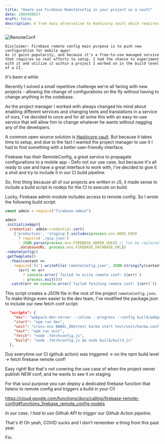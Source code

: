 ```yaml
---
title: "Howto use Firebase RemoteConfig in your project as a vault"
date: 1609408657
draft: false
description: A free easy alternative to Hashicorp vault which requires zero to non setup.
---
```


![RemoteConf](/img/remoteconf.png)
```
Disclaimer: Firebase remote config main purpose is to push new configuration for mobile apps!
As it gains popularity, and because it's a free-to-use managed service that requires no real efforts to setup, I had the chance to experiment with it and utilize it within a project I worked on in the build level of a CI.
```
_It's been a while_

Recently I solved a small repetitive challenge we're all facing with new projects - allowing the change of configurations on the fly without having to change anything in the codebase.

As the project manager I worked with always changed his mind about enabling different services and changing texts and translations in a service of ours, I've decided to once and for all solve this with an easy-to-use service that will allow him to change whatever he wants without nagging any of the developers.

A common open source solution is [Hashicorp vault](https://www.vaultproject.io/). But because it takes time to setup, and due to the fact I wanted the project manager to use it I had to find something with a better user-friendly interface.

Firebase has their RemoteConfig, a great service to propagate configurations to a mobile app - Defo not our use case, but because it's all ready to use and have a great interface to work with, I've decided to give it a shot and try to include it in our CI build pipeline.

So, first thing because all of our projects are written in JS, it made sense to include a build script in nodejs for the CI to execute on build.

Lucky, Firebase admin module includes access to remote config. So I wrote the following build script:

```js
const admin = require("firebase-admin")

admin
.initializeApp({
  credential: admin.credential.cert(
    ['production', 'staging'].includes(process.env.NODE_ENV)
      ? require('./gcp.json')
      : JSON.parse(process.env.FIREBASE_ADMIN_SDK)) // Can be replaced by just using the service account json file above
      ,databaseURL: process.env.FIREBASE_DATABASE_URL})
.remoteConfig()
.getTemplate()
  .then(content =>
    require('fs').writeFile('remoteConfig.json', JSON.stringify(content.parameterGroups), 'utf8',
      (err) => err
        ? console.error(`failed to write remote conf: ${err}`)
        : process.exit()))
  .catch(err => console.error(`failed fetching remote conf: ${err}`))
```

This script creates a JSON file in the root of the project `remoteConfig.json`.
To make things even easier to the dev team, I've modified the package.json to include our new fetch conf script:
```Json
  "scripts": {
    "dev": "webpack-dev-server --inline --progress --config build/webpack.dev.conf.js",
    "start": "npm run dev",
    "unit": "cross-env BABEL_ENV=test karma start test/unit/karma.conf.js --single-run",
    "test": "npm run unit",
    "fetch": "node .fetchconfig.js",
    "build": "node .fetchconfig.js && node build/build.js"
  },
```

Dus everytime our CI (github action) was triggered -> on the npm build level -> fetch firebase remote conf!

Easy right!
But that's not covering the use case of when the project owner publish *NEW* conf, and he wants to see it on staging

For that soul purpose you can deploy a dedicated firebase function that listens to remote config and triggers a build in your CI!

https://cloud.google.com/functions/docs/calling/firebase-remote-config#functions_firebase_remote_config-nodejs

_In our case, I had to use Github API to trigger our Github Action pipeline._

That's it!
Oh yeah, COVID sucks and I don't remember a thing from this past year.

Fin.
